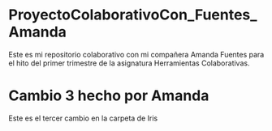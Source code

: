 # ProyectoColaborativoCon_Fuentes_Amanda
Este es mi repositorio colaborativo con mi compañera Amanda Fuentes para el hito del primer trimestre de la asignatura Herramientas Colaborativas.

# Cambio 3 hecho por Amanda
Este es el tercer cambio en la carpeta de Iris 